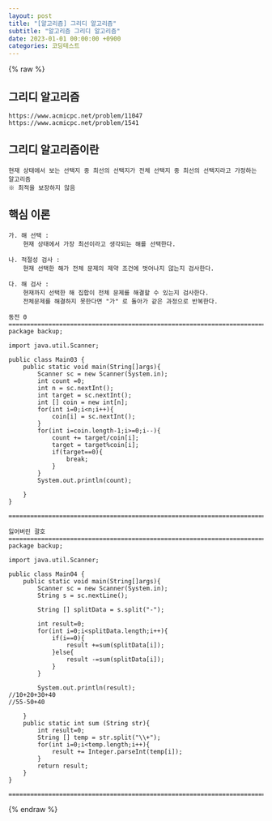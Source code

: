 ```yaml
---
layout: post
title: "[알고리즘] 그리디 알고리즘"
subtitle: "알고리즘 그리디 알고리즘"
date: 2023-01-01 00:00:00 +0900
categories: 코딩테스트
---
```

{% raw %}
## 그리디 알고리즘  
	https://www.acmicpc.net/problem/11047  
	https://www.acmicpc.net/problem/1541  
## 그리디 알고리즘이란  
	현재 상태에서 보는 선택지 중 최선의 선택지가 전체 선택지 중 최선의 선택지라고 가정하는 알고리즘  
	※ 최적을 보장하지 않음  
  
## 핵심 이론  
	가. 해 선택 :  
		현재 상태에서 가장 최선이라고 생각되는 해를 선택한다.  
  
	나. 적절성 검사 :  
		현재 선택한 해가 전체 문제의 제약 조건에 벗어나지 않는지 검사한다.  
  
	다. 해 검사 :  
		현재까지 선택한 해 집합이 전체 문제를 해결할 수 있는지 검사한다.  
		전체문제를 해결하지 못한다면 "가" 로 돌아가 같은 과정으로 반복한다.  
  
	동전 0  
	======================================================================================================  
	package backup;  
  
	import java.util.Scanner;  
  
	public class Main03 {  
		public static void main(String[]args){  
			Scanner sc = new Scanner(System.in);  
			int count =0;  
			int n = sc.nextInt();  
			int target = sc.nextInt();  
			int [] coin = new int[n];  
			for(int i=0;i<n;i++){  
				coin[i] = sc.nextInt();  
			}  
			for(int i=coin.length-1;i>=0;i--){  
				count += target/coin[i];  
				target = target%coin[i];  
				if(target==0){  
					break;  
				}  
			}  
			System.out.println(count);  
  
		}  
	}  
  
	======================================================================================================  
  
	잃어버린 괄호  
	======================================================================================================  
	package backup;  
  
	import java.util.Scanner;  
  
	public class Main04 {  
		public static void main(String[]args){  
			Scanner sc = new Scanner(System.in);  
			String s = sc.nextLine();  
  
			String [] splitData = s.split("-");  
  
			int result=0;  
			for(int i=0;i<splitData.length;i++){  
				if(i==0){  
					result +=sum(splitData[i]);  
				}else{  
					result -=sum(splitData[i]);  
				}  
			}  
  
			System.out.println(result);  
	//10+20+30+40  
	//55-50+40  
  
		}  
		public static int sum (String str){  
			int result=0;  
			String [] temp = str.split("\\+");  
			for(int i=0;i<temp.length;i++){  
				result += Integer.parseInt(temp[i]);  
			}  
			return result;  
		}  
	}  
  
	======================================================================================================  

{% endraw %}
